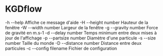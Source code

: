 KGDflow
=======

-h --help                 Affiche ce message d'aide
-H --height   number      Hauteur de la fenêtre
-W --width    number      Largeur de la fenêtre
-g --gravity  number      Force de gravité en m.s-1
-d --delay    number      Temps minimum entre deux mises à jour de l'affichage
-p --partsize number      Diamètre d'une particule
-s --size     number      Taille du monde
-D --distance number      Distance entre deux particules
-c --config   filename    Fichier de configuration
